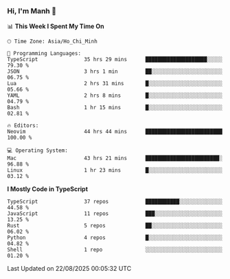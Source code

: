 ### Hi, I'm Manh 👋

<!--START_SECTION:waka-->
📊 **This Week I Spent My Time On** 

```text
🕑︎ Time Zone: Asia/Ho_Chi_Minh

💬 Programming Languages: 
TypeScript               35 hrs 29 mins      ████████████████████░░░░░   79.30 % 
JSON                     3 hrs 1 min         ██░░░░░░░░░░░░░░░░░░░░░░░   06.75 % 
Lua                      2 hrs 31 mins       █░░░░░░░░░░░░░░░░░░░░░░░░   05.66 % 
YAML                     2 hrs 8 mins        █░░░░░░░░░░░░░░░░░░░░░░░░   04.79 % 
Bash                     1 hr 15 mins        █░░░░░░░░░░░░░░░░░░░░░░░░   02.81 % 

🔥 Editors: 
Neovim                   44 hrs 44 mins      █████████████████████████   100.00 % 

💻 Operating System: 
Mac                      43 hrs 21 mins      ████████████████████████░   96.88 % 
Linux                    1 hr 23 mins        █░░░░░░░░░░░░░░░░░░░░░░░░   03.12 % 
```

**I Mostly Code in TypeScript** 

```text
TypeScript               37 repos            ███████████░░░░░░░░░░░░░░   44.58 % 
JavaScript               11 repos            ███░░░░░░░░░░░░░░░░░░░░░░   13.25 % 
Rust                     5 repos             ██░░░░░░░░░░░░░░░░░░░░░░░   06.02 % 
Python                   4 repos             █░░░░░░░░░░░░░░░░░░░░░░░░   04.82 % 
Shell                    1 repo              ░░░░░░░░░░░░░░░░░░░░░░░░░   01.20 % 
```




 Last Updated on 22/08/2025 00:05:32 UTC
<!--END_SECTION:waka-->
